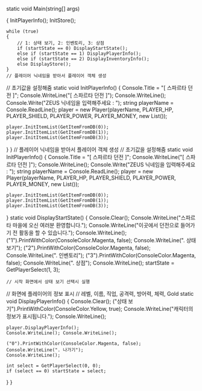 static void Main(string[] args)

{
	InitPlayerInfo();
    InitStore();
    
    while (true)
    {
    	// 1: 상태 보기, 2: 인벤토리, 3: 상점
        if (startState == 0) DisplayStartState();
        else if (startState == 1) DisplayPlayerInfo();
        else if (startState == 2) DisplayInventoryInfo();
        else DisplayStore();
    }
    // 플레이어 닉네임을 받아서 플레이어 객체 생성
// 초기값을 설정해줌
static void InitPlayerInfo()
{
	Console.Title = "[ 스파르타 던전 ]";
    Console.WriteLine("[ 스파르타 던전 ]");
    Console.WriteLine();
    Console.Write("ZEUS 닉네임을 입력해주세요 : ");
    string playerName = Console.ReadLine();
    player = new Player(playerName, PLAYER_HP, PLAYER_SHIELD, PLAYER_POWER, PLAYER_MONEY, new List<Item>());
    
    player.InitItemList(GetItemFromDB(0));
    player.InitItemList(GetItemFromDB(1));
    player.InitItemList(GetItemFromDB(3));
}
}
// 플레이어 닉네임을 받아서 플레이어 객체 생성
// 초기값을 설정해줌
static void InitPlayerInfo()
{
	Console.Title = "[ 스파르타 던전 ]";
    Console.WriteLine("[ 스파르타 던전 ]");
    Console.WriteLine();
    Console.Write("ZEUS 닉네임을 입력해주세요 : ");
    string playerName = Console.ReadLine();
    player = new Player(playerName, PLAYER_HP, PLAYER_SHIELD, PLAYER_POWER, PLAYER_MONEY, new List<Item>());
    
    player.InitItemList(GetItemFromDB(0));
    player.InitItemList(GetItemFromDB(1));
    player.InitItemList(GetItemFromDB(3));
}
static void DisplayStartState()
{
	Console.Clear();
    Console.WriteLine("스파르타 마을에 오신 여러분 환영합니다.");
    Console.WriteLine("이곳에서 던전으로 들어가기 전 활동을 할 수 있습니다.");
    Console.WriteLine();
    ("1").PrintWithColor(ConsoleColor.Magenta, false);
    Console.WriteLine(". 상태 보기");
    ("2").PrintWithColor(ConsoleColor.Magenta, false);
    Console.WriteLine(". 인벤토리");
    ("3").PrintWithColor(ConsoleColor.Magenta, false);
    Console.WriteLine(". 상점");
    Console.WriteLine();
    startState = GetPlayerSelect(1, 3);

    // 시작 화면에서 상태 보기 선택시 실행
// 화면에 플레이어의 정보 표시
// 레벨, 이름, 직업, 공격력, 방어력, 체력, Gold
static void DisplayPlayerInfo()
{
	Console.Clear();
    ("상태 보기").PrintWithColor(ConsoleColor.Yellow, true);
    Console.WriteLine("캐릭터의 정보가 표시됩니다.");
    Console.WriteLine();
    
    player.DisplayPlayerInfo();
    Console.WriteLine(); Console.WriteLine();
    
    ("0").PrintWithColor(ConsoleColor.Magenta, false); Console.WriteLine(". 나가기");
    Console.WriteLine();
    
    int select = GetPlayerSelect(0, 0);
    if (select == 0) startState = select;
}
}
